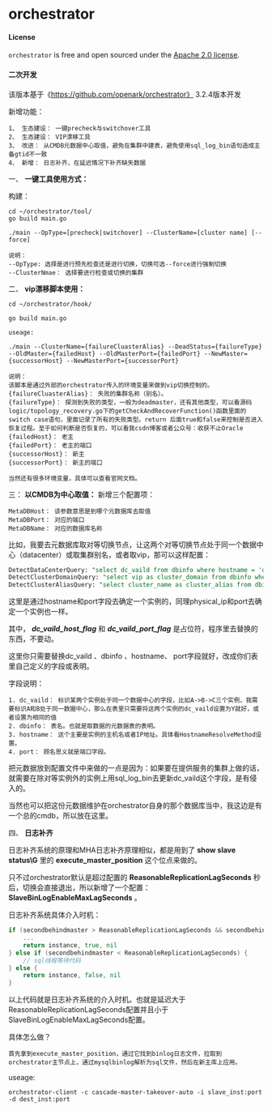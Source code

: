 # orchestrator

#### License

`orchestrator` is free and open sourced under the [Apache 2.0 license](LICENSE).

#### 二次开发

该版本基于《https://github.com/openark/orchestrator》 3.2.4版本开发

新增功能：
```shell
1、 生态建设： 一键precheck与switchover工具
2、 生态建设： VIP漂移工具
3、 改进： 从CMDB元数据中心取值，避免在集群中建表，避免使用sql_log_bin语句造成主备gtid不一致
4、 新增： 日志补齐，在延迟情况下补齐缺失数据
```

一、 **一键工具使用方式：** 

构建：

```shell
cd ~/orchestrator/tool/
go build main.go

./main --OpType=[precheck|switchover] --ClusterName=[cluster name] [--force]

说明：
--OpType: 选择是进行预先检查还是进行切换，切换可选--force进行强制切换
--ClusterNmae： 选择要进行检查或切换的集群
```

二、 **vip漂移脚本使用：** 
```shell
cd ~/orchestrator/hook/

go build main.go

useage:

./main --ClusterName={failureCluasterAlias} --DeadStatus={failureType} --OldMaster={failedHost} --OldMasterPort={failedPort} --NewMaster={successorHost} --NewMasterPort={successorPort}

说明：
该脚本是通过外部的orchestrator传入的环境变量来做到vip切换控制的。
{failureCluasterAlias}： 失败的集群名称（别名）。
{failureType}： 探测到失败的类型，一般为deadmaster，还有其他类型，可以看源码logic/topology_recovery.go下的getCheckAndRecoverFunction()函数里面的switch case语句，里面记录了所有的失败类型。return 后面true和false来控制是否进入恢复过程。至于如何判断是否恢复的，可以看我csdn博客或者公众号：收获不止Oracle
{failedHost}： 老主
{failedPort}： 老主的端口
{successorHost}： 新主
{successorPort}： 新主的端口

当然还有很多环境变量，具体可以查看官网文档。
```

三： **以CMDB为中心取值：** 
新增三个配置项：
```shell
MetaDBHost： 该参数意思是到哪个元数据库去取值
MetaDBPort： 对应的端口
MetaDBName： 对应的数据库名称
```

比如，我要去元数据库取对等切换节点，让这两个对等切换节点处于同一个数据中心（datacenter）或取集群别名，或者取vip，那可以这样配置：
```sql
DetectDataCenterQuery: "select dc_vaild from dbinfo where hostname = 'dc_vaild_host_flag' and port = 'dc_vaild_port_flag'"
DetectClusterDomainQuery: "select vip as cluster_domain from dbinfo where hostname = 'dc_vaild_host_flag' and port = 'dc_vaild_port_flag'"
DetectClusterAliasQuery: "select cluster_name as cluster_alias from dbinfo where hostname = 'dc_vaild_host_flag' and port = 'dc_vaild_port_flag'"
```

这里是通过hostname和port字段去确定一个实例的，同理physical_ip和port去确定一个实例也一样。

其中， **_dc_vaild_host_flag_** 和 **_dc_vaild_port_flag_** 是占位符，程序里去替换的东西，不要动。

这里你只需要替换dc_vaild 、dbinfo 、hostname、 port字段就好，改成你们表里自己定义的字段或表明。

字段说明：
```shell
1. dc_vaild： 标识某两个实例处于同一个数据中心的字段，比如A->B->C三个实例，我需要标识A和B处于同一数据中心，那么在表里只需要将这两个实例的dc_vaild设置为Y就好，或者设置为相同的值
2. dbinfo： 表名。也就是取数据的元数据表的表明。
3. hostname： 这个主要是实例的主机名或者IP地址。具体看HostnameResolveMethod设置。
4. port： 顾名思义就是端口字段。
```

把元数据放到配置文件中来做的一点是因为：如果要在提供服务的集群上做的话，就需要在除对等实例外的实例上用sql_log_bin去更新dc_vaild这个字段，是有侵入的。

当然也可以把这份元数据维护在orchestrator自身的那个数据库当中，我这边是有一个总的cmdb，所以放在这里。


四、  **日志补齐** 

日志补齐系统的原理和MHA日志补齐原理相似，都是用到了  **show slave status\G**  里的  **execute_master_position** 这个位点来做的。

只不过orchestrator默认是超过配置的 **ReasonableReplicationLagSeconds** 秒后，切换会直接退出，所以新增了一个配置： **SlaveBinLogEnableMaxLagSeconds** 。

日志补齐系统具体介入时机：

```go
if (secondbehindmaster > ReasonableReplicationLagSeconds && secondbehindmaster < SlaveBinLogEnableMaxLagSeconds) {
    ...
    return instance, true, nil
} else if (secondbehindmaster < ReasonableReplicationLagSeconds) {
    // sql线程等待代码
} else {
    return instance, false, nil
}
```

以上代码就是日志补齐系统的介入时机。也就是延迟大于ReasonableReplicationLagSeconds配置并且小于SlaveBinLogEnableMaxLagSeconds配置。

具体怎么做？
```shell
首先拿到execute_master_position，通过它找到binlog日志文件，拉取到orchestrator主节点上，通过mysqlbinlog解析为sql文件，然后在新主库上应用。
```


useage:

`orchestrator-client -c cascade-master-takeover-auto -i slave_inst:port -d dest_inst:port`


